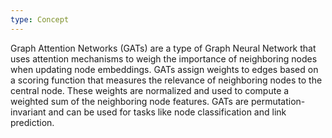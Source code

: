 ```yaml
---
type: Concept
---
```


Graph Attention Networks (GATs) are a type of Graph Neural Network that uses attention mechanisms to weigh the importance of neighboring nodes when updating node embeddings. GATs assign weights to edges based on a scoring function that measures the relevance of neighboring nodes to the central node. These weights are normalized and used to compute a weighted sum of the neighboring node features. GATs are permutation-invariant and can be used for tasks like node classification and link prediction.